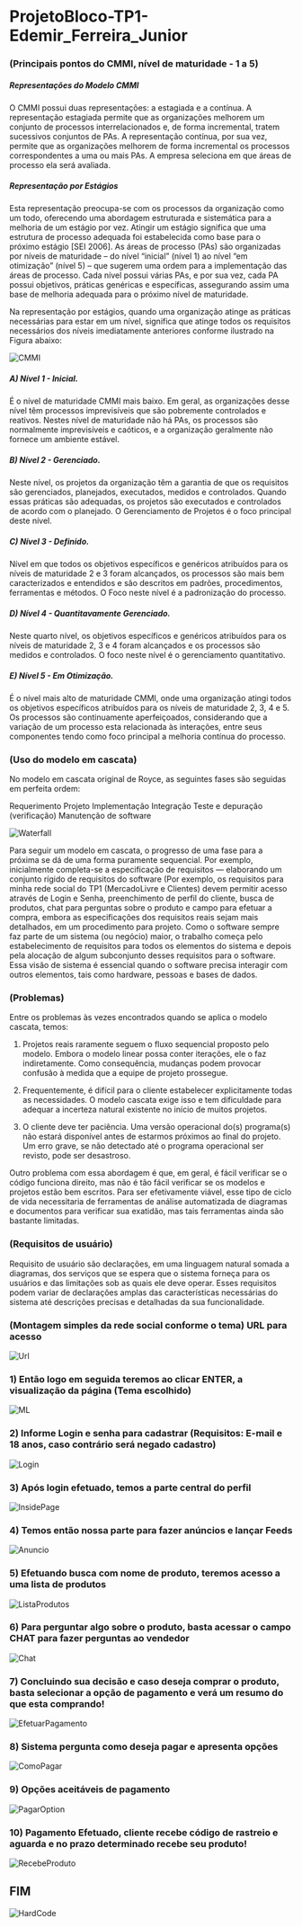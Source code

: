 # ProjetoBloco-TP1-Edemir_Ferreira_Junior
### (Principais pontos do CMMI, nível de maturidade - 1 a 5)
##### Representações do Modelo CMMI

O CMMI possui duas representações: a estagiada e a contínua. A representação
estagiada permite que as organizações melhorem um conjunto de processos
interrelacionados e, de forma incremental, tratem sucessivos conjuntos de PAs. A
representação contínua, por sua vez, permite que as organizações melhorem de forma
incremental os processos correspondentes a uma ou mais PAs. A empresa seleciona
em que áreas de processo ela será avaliada. 

##### Representação por Estágios

Esta representação preocupa-se com os processos da organização como um
todo, oferecendo uma abordagem estruturada e sistemática para a melhoria de um
estágio por vez. Atingir um estágio significa que uma estrutura de processo adequada
foi estabelecida como base para o próximo estágio [SEI 2006].
 As áreas de processo (PAs) são organizadas por níveis de maturidade – do
nível “inicial” (nível 1) ao nível “em otimização” (nível 5) – que sugerem uma ordem
para a implementação das áreas de processo. Cada nível possui várias PAs, e por sua
vez, cada PA possui objetivos, práticas genéricas e específicas, assegurando assim uma
base de melhoria adequada para o próximo nível de maturidade.

Na representação por estágios, quando uma organização atinge as práticas necessárias para estar em um nível, significa que atinge todos os requisitos necessários dos níveis imediatamente anteriores conforme ilustrado na Figura abaixo:

![CMMI](https://github.com/DevelopeJr/MeuPrimeiroRespositorio/blob/main/CMMI.png)

##### A) Nível 1 - Inicial.

É o nível de maturidade CMMI mais baixo. Em geral, as organizações desse nível têm processos imprevisíveis que são pobremente controlados e reativos. Nestes nível de maturidade não há PAs, os processos são normalmente imprevisíveis e caóticos, e a organização geralmente não fornece um ambiente estável.


##### B) Nível 2 - Gerenciado.

Neste nível, os projetos da organização têm a garantia de que os requisitos são gerenciados, planejados, executados, medidos e controlados. Quando essas práticas são adequadas, os projetos são executados e controlados de acordo com o planejado. O Gerenciamento de Projetos é o foco principal deste nível.


##### C) Nível 3 - Definido.

Nível em que todos os objetivos específicos e genéricos atribuídos para os níveis de maturidade 2 e 3 foram alcançados, os processos são mais bem caracterizados e entendidos e são descritos em padrões, procedimentos, ferramentas e métodos. O Foco neste nível é a padronização do processo.


##### D) Nível 4 - Quantitavamente Gerenciado.

Neste quarto nível, os objetivos específicos e genéricos atribuídos para os níveis de maturidade 2, 3 e 4 foram alcançados e os processos são medidos e controlados. O foco neste nível é o gerenciamento quantitativo.


##### E) Nível 5 - Em Otimização.

É o nível mais alto de maturidade CMMI, onde uma organização atingi todos os objetivos específicos atribuídos para os níveis de maturidade 2, 3, 4 e 5. Os processos são continuamente aperfeiçoados, considerando que a variação de um processo esta relacionada às interações, entre seus componentes tendo como foco principal a melhoria contínua do processo.


### (Uso do modelo em cascata)

No modelo em cascata original de Royce, as seguintes fases são seguidas em perfeita ordem:

Requerimento
Projeto
Implementação
Integração
Teste e depuração (verificação)
Manutenção de software

![Waterfall](https://github.com/DevelopeJr/MeuPrimeiroRespositorio/blob/main/Waterfall.png)

Para seguir um modelo em cascata, o progresso de uma fase para a próxima se dá de uma forma puramente sequencial. Por exemplo, inicialmente completa-se a especificação de requisitos — elaborando um conjunto rígido de requisitos do software (Por exemplo, os requisitos para minha rede social do TP1 (MercadoLivre e Clientes) 
devem permitir acesso através de Login e Senha, preenchimento de perfil do cliente, busca de produtos, chat para perguntas sobre o produto e campo para efetuar a compra, embora as especificações dos requisitos reais sejam mais detalhados, em um procedimento para projeto. Como o software sempre faz parte de um sistema (ou negócio) maior, o trabalho começa pelo estabelecimento de requisitos para todos os elementos do sistema e depois pela alocação de algum subconjunto desses requisitos para o software. Essa visão de sistema é essencial quando o software precisa interagir com outros elementos, tais como hardware, pessoas e bases de dados.

### (Problemas)

Entre os problemas às vezes encontrados quando se aplica o modelo cascata, temos:

1. Projetos reais raramente seguem o fluxo sequencial proposto pelo modelo. Embora o modelo linear possa conter iterações, ele o faz indiretamente. Como consequência, mudanças podem provocar confusão à medida que a equipe de projeto prossegue.

2. Frequentemente, é difícil para o cliente estabelecer explicitamente todas as necessidades. O modelo cascata exige isso e tem dificuldade para adequar a incerteza natural existente no início de muitos projetos.

3. O cliente deve ter paciência. Uma versão operacional do(s) programa(s) não estará disponível antes de estarmos próximos ao final do projeto. Um erro grave, se não detectado até o programa operacional ser revisto, pode ser desastroso.

Outro problema com essa abordagem é que, em geral, é fácil verificar se o código funciona direito, mas não é tão fácil verificar se os modelos e projetos estão bem escritos. Para ser efetivamente viável, esse tipo de ciclo de vida necessitaria de ferramentas de análise automatizada de diagramas e documentos para verificar sua exatidão, mas tais ferramentas ainda são bastante limitadas.

### (Requisitos de usuário)

Requisito de usuário são declarações, em uma linguagem natural somada a diagramas, dos serviços que se espera que o sistema forneça para os usuários e das limitações sob as quais ele deve operar. Esses requisitos podem variar de declarações amplas das características necessárias do sistema até descrições precisas e detalhadas da sua funcionalidade.

### (Montagem simples da rede social conforme o tema) URL para acesso

![Url](https://github.com/DevelopeJr/MeuPrimeiroRespositorio/blob/main/Url.png)

### 1) Então logo em seguida teremos ao clicar ENTER, a visualização da página (Tema escolhido)

![ML](https://github.com/DevelopeJr/MeuPrimeiroRespositorio/blob/main/Page%20ML.png)

### 2) Informe Login e senha para cadastrar (Requisitos: E-mail e 18 anos, caso contrário será negado cadastro)

![Login](https://github.com/DevelopeJr/MeuPrimeiroRespositorio/blob/main/Login.png)

### 3) Após login efetuado, temos a parte central do perfil

![InsidePage](https://github.com/DevelopeJr/MeuPrimeiroRespositorio/blob/main/Inside.png)

### 4) Temos então nossa parte para fazer anúncios e lançar Feeds

![Anuncio](https://github.com/DevelopeJr/MeuPrimeiroRespositorio/blob/main/PageVendasAnuncios.png)

### 5) Efetuando busca com nome de produto, teremos acesso a uma lista de produtos

![ListaProdutos](https://github.com/DevelopeJr/MeuPrimeiroRespositorio/blob/main/Lista%20de%20produtos.png)

### 6) Para perguntar algo sobre o produto, basta acessar o campo CHAT para fazer perguntas ao vendedor

![Chat](https://github.com/DevelopeJr/MeuPrimeiroRespositorio/blob/main/Chat.png)

### 7) Concluindo sua decisão e caso deseja comprar o produto, basta selecionar a opção de pagamento e verá um resumo do que esta comprando!

![EfetuarPagamento](https://github.com/DevelopeJr/MeuPrimeiroRespositorio/blob/main/EfetuarCompra.png)

### 8) Sistema pergunta como deseja pagar e apresenta opções

![ComoPagar](https://github.com/DevelopeJr/MeuPrimeiroRespositorio/blob/main/ComoPagar.png)

### 9) Opções aceitáveis de pagamento

![PagarOption](https://github.com/DevelopeJr/MeuPrimeiroRespositorio/blob/main/ComoPagar1.png)

### 10) Pagamento Efetuado, cliente recebe código de rastreio e aguarda e no prazo determinado recebe seu produto!

![RecebeProduto](https://github.com/DevelopeJr/MeuPrimeiroRespositorio/blob/main/RecebeuProduto.png)

## FIM








![HardCode](https://github.com/DevelopeJr/MeuPrimeiroRespositorio/blob/main/HardCode.gif)
